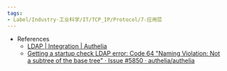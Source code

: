 ```yaml
---
tags:
- Label/Industry-工业科学/IT/TCP_IP/Protocol/7-应用层
---
```


- References
    - [LDAP | Integration | Authelia](https://www.authelia.com/integration/ldap/introduction/)
    - [Getting a startup check LDAP error: Code 64 "Naming Violation: Not a subtree of the base tree" · Issue #5850 · authelia/authelia](https://github.com/authelia/authelia/issues/5850)
